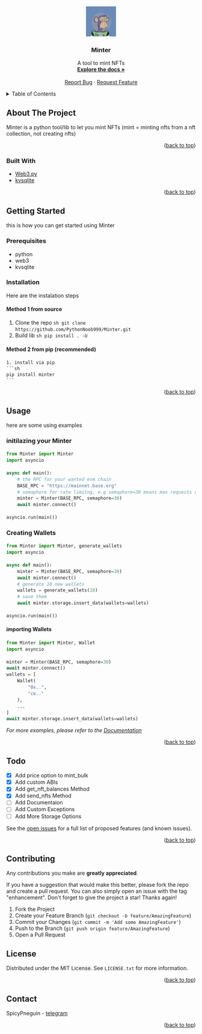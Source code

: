<!-- Improved compatibility of back to top link: See: https://github.com/othneildrew/Best-README-Template/pull/73 -->
<a id="readme-top"></a>
<!--
*** Thanks for checking out the Best-README-Template. If you have a suggestion
*** that would make this better, please fork the repo and create a pull request
*** or simply open an issue with the tag "enhancement".
*** Don't forget to give the project a star!
*** Thanks again! Now go create something AMAZING! :D
-->



<!-- PROJECT SHIELDS -->
<!--
*** I'm using markdown "reference style" links for readability.
*** Reference links are enclosed in brackets [ ] instead of parentheses ( ).
*** See the bottom of this document for the declaration of the reference variables
*** for contributors-url, forks-url, etc. This is an optional, concise syntax you may use.
*** https://www.markdownguide.org/basic-syntax/#reference-style-links
-->


<!-- PROJECT LOGO -->
<br />
<div align="center">
  <a href="https://github.com/PythonNoob999/Minter">
    <img src="images/nft.jpg" alt="Logo" width="80" height="80">
  </a>

  <h3 align="center">Minter</h3>

  <p align="center">
    A tool to mint NFTs
    <br />
    <a href="https://github.com/PythonNoob999/Minter"><strong>Explore the docs »</strong></a>
    <br />
    <br />
    <a href="https://github.com/PythonNoob999/Minter/issues/new?labels=bug&template=bug-report---.md">Report Bug</a>
    ·
    <a href="https://github.com/PythonNoob999/Minter/issues/new?labels=enhancement&template=feature-request---.md">Request Feature</a>
  </p>
</div>



<!-- TABLE OF CONTENTS -->
<details>
  <summary>Table of Contents</summary>
  <ol>
    <li>
      <a href="#about-the-project">About The Project</a>
      <ul>
        <li><a href="#built-with">Built With</a></li>
      </ul>
    </li>
    <li>
      <a href="#getting-started">Getting Started</a>
      <ul>
        <li><a href="#prerequisites">Prerequisites</a></li>
        <li><a href="#installation">Installation</a></li>
      </ul>
    </li>
    <li><a href="#usage">Usage</a></li>
    <li><a href="#roadmap">Roadmap</a></li>
    <li><a href="#contributing">Contributing</a></li>
    <li><a href="#license">License</a></li>
    <li><a href="#contact">Contact</a></li>
    <li><a href="#acknowledgments">Acknowledgments</a></li>
  </ol>
</details>



<!-- ABOUT THE PROJECT -->
## About The Project

Minter is a python tool/lib to let you mint NFTs (mint = minting nfts from a nft collection, not creating nfts)

<p align="right">(<a href="#readme-top">back to top</a>)</p>



### Built With

* [Web3.py](https://github.com/ethereum/web3.py)
* [kvsqlite](https://github.com/AYMENJD/Kvsqlite)

<p align="right">(<a href="#readme-top">back to top</a>)</p>



<!-- GETTING STARTED -->
## Getting Started

this is how you can get started using Minter

### Prerequisites

* python
* web3
* kvsqlite

### Installation

Here are the instalation steps

#### Method 1 from source
  1. Clone the repo
    ```sh
    git clone https://github.com/PythonNoob999/Minter.git
    ```
  2. Build lib
    ```sh
    pip install . -U
    ```

#### Method 2 from pip (recommended)
    1. install via pip
    ```sh
    pip install minter
    ```

<p align="right">(<a href="#readme-top">back to top</a>)</p>



<!-- USAGE EXAMPLES -->
## Usage

here are some using examples


### initilazing your Minter
```python
from Minter import Minter
import asyncio

async def main():
    # the RPC for your wanted evm chain
    BASE_RPC = "https://mainnet.base.org"
    # semaphore for rate limitng, e.g semaphore=30 means max requests can be handeld per time is 30
    minter = Minter(BASE_RPC, semaphore=30)
    await minter.connect()

asyncio.run(main())
```

### Creating Wallets
```python
from Minter import Minter, generate_wallets
import asyncio

async def main():
    minter = Minter(BASE_RPC, semaphore=30)
    await minter.connect()
    # generate 10 new wallets
    wallets = generate_wallets(10)
    # save them
    await minter.storage.insert_data(wallets=wallets)

asyncio.run(main())
```

#### importing Wallets
```python
from Minter import Minter, Wallet
import asyncio

minter = Minter(BASE_RPC, semaphore=30)
await minter.connect()
wallets = [
    Wallet(
        "0x..",
        "ce.."
    ),
    ...
]
await minter.storage.insert_data(wallets=wallets)
```

_For more examples, please refer to the [Documentation](https://github.com/PythonNoob999/Minter/tree/main/examples)_

<p align="right">(<a href="#readme-top">back to top</a>)</p>



<!-- ROADMAP -->
## Todo
- [X] Add price option to mint_bulk
- [X] Add custom ABIs
- [X] Add get_nft_balances Method
- [X] Add send_nfts Method
- [ ] Add Documentaion
- [ ] Add Custom Exceptions
- [ ] Add More Storage Options

See the [open issues](https://github.com/PythonNoob999/Minter/issues) for a full list of proposed features (and known issues).

<p align="right">(<a href="#readme-top">back to top</a>)</p>



<!-- CONTRIBUTING -->
## Contributing

Any contributions you make are **greatly appreciated**.

If you have a suggestion that would make this better, please fork the repo and create a pull request. You can also simply open an issue with the tag "enhancement".
Don't forget to give the project a star! Thanks again!

1. Fork the Project
2. Create your Feature Branch (`git checkout -b feature/AmazingFeature`)
3. Commit your Changes (`git commit -m 'Add some AmazingFeature'`)
4. Push to the Branch (`git push origin feature/AmazingFeature`)
5. Open a Pull Request


<!-- LICENSE -->
## License

Distributed under the MIT License. See `LICENSE.txt` for more information.

<p align="right">(<a href="#readme-top">back to top</a>)</p>



<!-- CONTACT -->
## Contact

SpicyPneguin - [telegram](https://t.me/kerolis55463)

<p align="right">(<a href="#readme-top">back to top</a>)</p>
